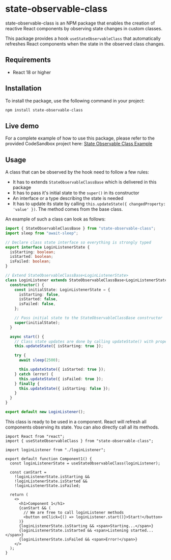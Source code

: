 # state-observable-class

 state-observable-class is an NPM package that enables the creation of reactive React components by observing state changes in custom classes. 
 
 This package provides a hook `useStateObservableClass` that automatically refreshes React components when the state in the observed class changes.

## Requirements

- React 18 or higher

## Installation

To install the package, use the following command in your project:

```bash
npm install state-observable-class
```

## Live demo

For a complete example of how to use this package, please refer to the provided CodeSandbox project here:
[State Observable Class Example](https://codesandbox.io/p/sandbox/state-observable-class-kpkltn)

## Usage

A class that can be observed by the hook need to follow a few rules:
* It has to extends `StateObservableClassBase` which is delivered in this package
* It has to pass it's initial state to the `super()` in its constructor
* An interface or a type describing the state is needed
* It has to update its state by calling `this.updateState({ changedProperty: 'value' })`. The method comes from the base class.

An example of such a class can look as follows:

```typescript
import { StateObservableClassBase } from "state-observable-class";
import sleep from "await-sleep";

// Declare class state interface so everything is strongly typed
export interface LoginListenerState {
  isStarting: boolean;
  isStarted: boolean;
  isFailed: boolean;
}

// Extend StateObservableClassBase<LoginListenerState>
class LoginListener extends StateObservableClassBase<LoginListenerState> {
  constructor() {
    const initialState: LoginListenerState = {
      isStarting: false,
      isStarted: false,
      isFailed: false,
    };

    // Pass initial state to the StateObservableClassBase constructor
    super(initialState);
  }

  async start() {
    // Class state updates are done by calling updateState() with properties that has changed
    this.updateState({ isStarting: true });

    try {
      await sleep(2500);

      this.updateState({ isStarted: true });
    } catch (error) {
      this.updateState({ isFailed: true });
    } finally {
      this.updateState({ isStarting: false });
    }
  }
}

export default new LoginListener();
```

This class is ready to be used in a component. React will refresh all components observing its state. You can also directly call all its methods.

```tsx
import React from "react";
import { useStateObservableClass } from "state-observable-class";

import loginListener from "./loginListener";

export default function Component1() {
  const loginListenerState = useStateObservableClass(loginListener);

  const canStart =
    !loginListenerState.isStarting &&
    !loginListenerState.isStarted &&
    !loginListenerState.isFailed;

  return (
    <>
      <h1>Component 1</h1>
      {canStart && (
        // We are free to call loginListener methods
        <button onClick={() => loginListener.start()}>Start!</button>
      )}
      {loginListenerState.isStarting && <span>Starting...</span>}
      {loginListenerState.isStarted && <span>Listening started...</span>}
      {loginListenerState.isFailed && <span>Error!</span>}
    </>
  );
}
```